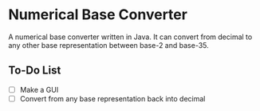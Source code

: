 # Numerical Base Converter

A numerical base converter written in Java. It can convert from decimal to any other base representation between base-2 and base-35.

## To-Do List
- [ ] Make a GUI
- [ ] Convert from any base representation back into decimal
